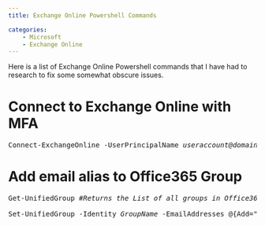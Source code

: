 ```yaml
---
title: Exchange Online Powershell Commands

categories:
    - Microsoft
    - Exchange Online
---
```


Here is a list of Exchange Online Powershell commands that I have had to research to fix some somewhat obscure issues.



# Connect to Exchange Online with MFA

<pre>
Connect-ExchangeOnline -UserPrincipalName <i>useraccount@domain.com</i> -ShowProgress $true
</pre>


# Add email alias to Office365 Group

<pre>
Get-UnifiedGroup <i>#Returns the List of all groups in Office365</i>

Set-UnifiedGroup -Identity <i>GroupName</i> -EmailAddresses @{Add="newalias@newdomain.com"}
</pre>